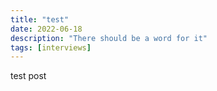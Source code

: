 ```yaml
---
title: "test"
date: 2022-06-18
description: "There should be a word for it"
tags: [interviews]
---
```


test post
